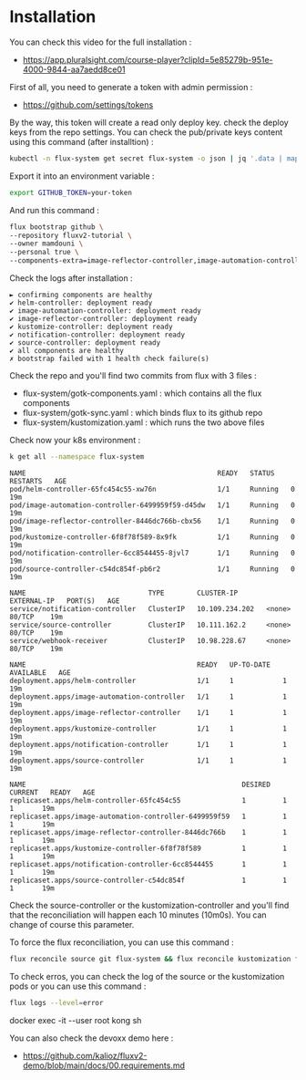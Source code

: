 # Installation

You can check this video for the full installation :
- https://app.pluralsight.com/course-player?clipId=5e85279b-951e-4000-9844-aa7aedd8ce01

First of all, you need to generate a token with admin permission :
- https://github.com/settings/tokens

By the way, this token will create a read only deploy key. check the deploy keys from the repo settings.
You can check the pub/private keys content using this command (after installtion) :
```bash
kubectl -n flux-system get secret flux-system -o json | jq '.data | map_values(@base64d)'
```

Export it into an environment variable :

```bash
export GITHUB_TOKEN=your-token
```

And run this command :
```bash
flux bootstrap github \
--repository fluxv2-tutorial \
--owner mamdouni \
--personal true \
--components-extra=image-reflector-controller,image-automation-controller
```

Check the logs after installation :
```log
► confirming components are healthy
✔ helm-controller: deployment ready
✔ image-automation-controller: deployment ready
✔ image-reflector-controller: deployment ready
✔ kustomize-controller: deployment ready
✔ notification-controller: deployment ready
✔ source-controller: deployment ready
✔ all components are healthy
✗ bootstrap failed with 1 health check failure(s)
```

Check the repo and you'll find two commits from flux with 3 files :
- flux-system/gotk-components.yaml  : which contains all the flux components
- flux-system/gotk-sync.yaml        : which binds flux to its github repo 
- flux-system/kustomization.yaml    : which runs the two above files

Check now your k8s environment :
```bash
k get all --namespace flux-system
```

```log
NAME                                               READY   STATUS    RESTARTS   AGE
pod/helm-controller-65fc454c55-xw76n               1/1     Running   0          19m
pod/image-automation-controller-6499959f59-d45dw   1/1     Running   0          19m
pod/image-reflector-controller-8446dc766b-cbx56    1/1     Running   0          19m
pod/kustomize-controller-6f8f78f589-8x9fk          1/1     Running   0          19m
pod/notification-controller-6cc8544455-8jvl7       1/1     Running   0          19m
pod/source-controller-c54dc854f-pb6r2              1/1     Running   0          19m

NAME                              TYPE        CLUSTER-IP       EXTERNAL-IP   PORT(S)   AGE
service/notification-controller   ClusterIP   10.109.234.202   <none>        80/TCP    19m
service/source-controller         ClusterIP   10.111.162.2     <none>        80/TCP    19m
service/webhook-receiver          ClusterIP   10.98.228.67     <none>        80/TCP    19m

NAME                                          READY   UP-TO-DATE   AVAILABLE   AGE
deployment.apps/helm-controller               1/1     1            1           19m
deployment.apps/image-automation-controller   1/1     1            1           19m
deployment.apps/image-reflector-controller    1/1     1            1           19m
deployment.apps/kustomize-controller          1/1     1            1           19m
deployment.apps/notification-controller       1/1     1            1           19m
deployment.apps/source-controller             1/1     1            1           19m

NAME                                                     DESIRED   CURRENT   READY   AGE
replicaset.apps/helm-controller-65fc454c55               1         1         1       19m
replicaset.apps/image-automation-controller-6499959f59   1         1         1       19m
replicaset.apps/image-reflector-controller-8446dc766b    1         1         1       19m
replicaset.apps/kustomize-controller-6f8f78f589          1         1         1       19m
replicaset.apps/notification-controller-6cc8544455       1         1         1       19m
replicaset.apps/source-controller-c54dc854f              1         1         1       19m
```

Check the source-controller or the kustomization-controller and you'll find that the reconciliation will happen each 10 minutes (10m0s). You can change of course this parameter.

To force the flux reconciliation, you can use this command :
```bash
flux reconcile source git flux-system && flux reconcile kustomization flux-system
```

To check erros, you can check the log of the source or the kustomization pods or you can use this command :
```bash
flux logs --level=error
```

docker exec -it --user root kong sh

You can also check the devoxx demo here :
- https://github.com/kalioz/fluxv2-demo/blob/main/docs/00.requirements.md
